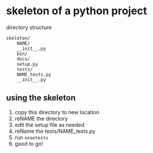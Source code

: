 # skeleton of a python project

directory structure

```
skeleton/
    NAME/
	__init__.py
    bin/
    docs/
    setup.py
    tests/
	NAME_tests.py
	__init__.py
```

## using the skeleton

1. copy this directory to new location
2. reNAME the directory
3. edit the setup file as needed
4. reName the tests/NAME_tests.py 
5. run `nosetests`
6. good to go!

